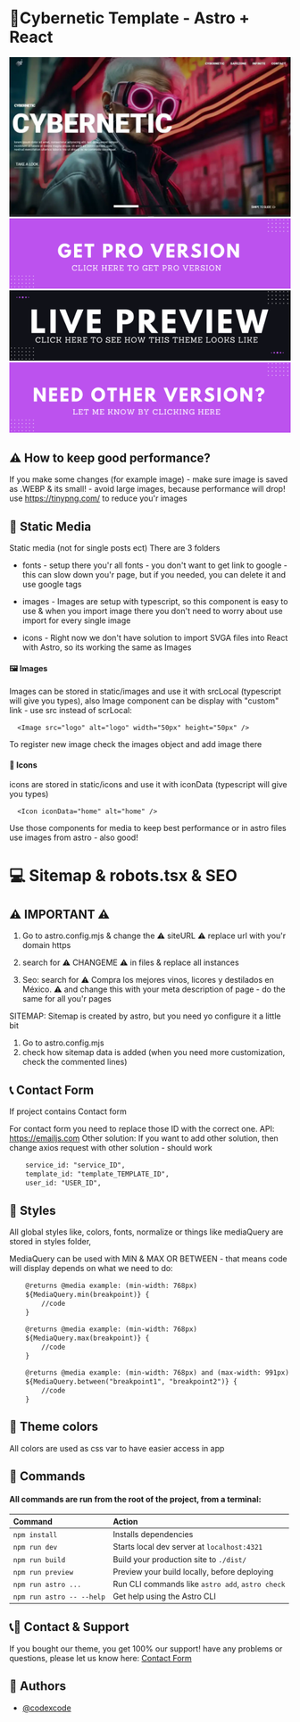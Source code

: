 # 🚀Cybernetic Template - Astro + React

![Cybernetic Template](/src/static/images/preview.webp)
[<img src="/src/static/images/link-pro.png">](https://codexcode.store/themes/cybernetic-website-template)
[<img src="/src/static/images/link-live.png">](https://cybernetic-astro.netlify.app/)
[<img src="/src/static/images/link-contact.png">](https://codexcode.store/contact)

## ⚠️ How to keep good performance?

If you make some changes (for example image) - make sure image is saved as .WEBP & its small! - avoid large images, because performance will drop!
use https://tinypng.com/ to reduce you'r images

## 🚀 Static Media

Static media (not for single posts ect)
There are 3 folders

-   fonts - setup there you'r all fonts - you don't want to get link to google - this can slow down you'r page, but if you needed, you can delete it and use google tags

-   images - Images are setup with typescript, so this component is easy to use & when you import image there you don't need to worry about use import for every single image

-   icons - Right now we don't have solution to import SVGA files into React with Astro, so its working the same as Images

#### 🖼️ Images

Images can be stored in static/images and use it with srcLocal (typescript will give you types),
also Image component can be display with "custom" link - use src instead of scrLocal:

```
  <Image src="logo" alt="logo" width="50px" height="50px" />
```

To register new image check the images object and add image there

#### 🎨 Icons

icons are stored in static/icons and use it with iconData (typescript will give you types)

```
  <Icon iconData="home" alt="home" />
```

Use those components for media to keep best performance or in astro files use images from astro - also good!

# 💻 Sitemap & robots.tsx & SEO

## ⚠️ IMPORTANT ⚠️

1. Go to astro.config.mjs & change the ⚠️ siteURL ⚠️ replace url with you'r domain https

2. search for ⚠️ CHANGEME ⚠️ in files & replace all instances

3. Seo: search for ⚠️ Compra los mejores vinos, licores y destilados en México. ⚠️ and change this with your meta description of page - do the same for all you'r pages

SITEMAP: Sitemap is created by astro, but you need yo configure it a little bit

1. Go to astro.config.mjs
2. check how sitemap data is added (when you need more customization, check the commented lines)

## 📞 Contact Form

If project contains Contact form

For contact form you need to replace those ID with the correct one.
API: https://emailjs.com
Other solution: If you want to add other solution, then change axios request with other solution - should work

```
    service_id: "service_ID",
    template_id: "template_TEMPLATE_ID",
    user_id: "USER_ID",
```

## 🚀 Styles

All global styles like, colors, fonts, normalize or things like mediaQuery are stored in styles folder,

MediaQuery can be used with MIN & MAX OR BETWEEN - that means code will display depends on what we need to do:

```
    @returns @media example: (min-width: 768px)
    ${MediaQuery.min(breakpoint)} {
        //code
    }
```

```
    @returns @media example: (min-width: 768px)
    ${MediaQuery.max(breakpoint)} {
        //code
    }
```

```
    @returns @media example: (min-width: 768px) and (max-width: 991px)
    ${MediaQuery.between("breakpoint1", "breakpoint2")} {
        //code
    }
```

## 🚀 Theme colors

All colors are used as css var to have easier access in app

## 🧞 Commands

#### All commands are run from the root of the project, from a terminal:

| Command                   | Action                                           |
| :------------------------ | :----------------------------------------------- |
| `npm install`             | Installs dependencies                            |
| `npm run dev`             | Starts local dev server at `localhost:4321`      |
| `npm run build`           | Build your production site to `./dist/`          |
| `npm run preview`         | Preview your build locally, before deploying     |
| `npm run astro ...`       | Run CLI commands like `astro add`, `astro check` |
| `npm run astro -- --help` | Get help using the Astro CLI                     |

## 📞🧞 Contact & Support

If you bought our theme, you get 100% our support!
have any problems or questions, please let us know here: [Contact Form](https://www.codexcode.store/pages/contact)

## 🧞 Authors

-   [@codexcode](https://www.codexcode.pl)
